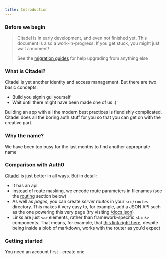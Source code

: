 ```yaml
---
title: Introduction
---
```


### Before we begin

> Citadel is in early development, and even not finished yet. This document is also a work-in-progress. If you get stuck, you might just wait a moment!
>
> See the [migration guides](migrating) for help upgrading from anything else

### What is Citadel?

Citadel is yet another identity and access management. But there are two basic concepts:

* Build you signin gui yourself
* Wait until there might have been made one of us :)

Building an app with all the modern best practices is fiendishly complicated. Citadel does all the boring auth stuff for you so that you can get on with the creative part.
<!-- 
You don't need to know Svelte to understand the rest of this guide, but it will help. In short, it's a UI framework that compiles your components to highly optimized vanilla JavaScript. Read the [introductory blog post](https://svelte.dev/blog/svelte-3-rethinking-reactivity) and the [tutorial](https://svelte.dev/tutorial) to learn more. -->


### Why the name?

We have been too busy for the last months to find another appropriate name

### Comparison with Auth0

[Citadel](https://github.com/caos/citadel) is just better in all ways. But in detail: 

* It has an api
* Instead of route masking, we encode route parameters in filenames (see the [routing](docs#Routing) section below)
* As well as *pages*, you can create *server routes* in your `src/routes` directory. This makes it very easy to, for example, add a JSON API such as the one powering this very page (try visiting [/docs.json](/docs.json))
* Links are just `<a>` elements, rather than framework-specific `<Link>` components. That means, for example, that [this link right here](/), despite being inside a blob of markdown, works with the router as you'd expect


### Getting started

You need an account first - create one